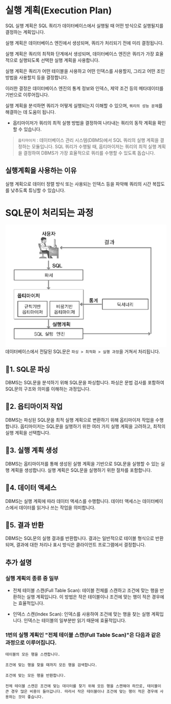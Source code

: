 # 실행 계획(Execution Plan)
SQL 실행 계획은 SQL 쿼리가 데이터베이스에서 실행될 때 어떤 방식으로 실행될지를 결정하는 계획입니다.

실행 계획은 데이터베이스 엔진에서 생성되며, 쿼리가 처리되기 전에 미리 결정됩니다.

실행 계획은 쿼리의 최적화 단계에서 생성되며, 데이터베이스 엔진은 쿼리가 가장 효율적으로 실행되도록 선택한 실행 계획을 사용합니다.

실행 계획은 쿼리가 어떤 테이블을 사용하고 어떤 인덱스를 사용할지, 그리고 어떤 조인 방법을 사용할지 등을 결정합니다. 

이러한 결정은 데이터베이스 엔진의 통계 정보와 인덱스, 제약 조건 등의 메타데이터를 기반으로 이루어집니다.

실행 계획을 분석하면 쿼리가 어떻게 실행되는지 이해할 수 있으며, `쿼리의 성능 문제`를 해결하는 데 도움이 됩니다.
- 옵티마이저가 쿼리의 최적 실행 방법을 결정하여 나타내는 쿼리의 동작 계획을 확인 할 수 있습니다.

> `옵티마이저` : 데이터베이스 관리 시스템(DBMS)에서 SQL 쿼리의 실행 계획을 결정하는 모듈입니다. SQL 쿼리가 수행될 때, 옵티마이저는 쿼리의 최적 실행 계획을 결정하여 DBMS가 가장 효율적으로 쿼리를 수행할 수 있도록 돕습니다.

## 실행계획을 사용하는 이유
실행 계획으로 데이터 정렬 방식 또는 사용되는 인덱스 등을 파악해 쿼리의 시간 복잡도를 낮추도록 튜닝할 수 있습니다.

# SQL문이 처리되는 과정
![](/study/assets/content_database_exectime.png)
데이터베이스에서 전달된 SQL문은 `파싱 > 최적화 > 실행 과정`을 거쳐서 처리됩니다.

## 📖1. SQL문 파싱
DBMS는 SQL문을 분석하기 위해 SQL문을 파싱합니다. 파싱은 문법 검사를 포함하여 SQL문의 구조와 의미를 이해하는 과정입니다.

## 📖2. 옵티마이저 작업
DBMS는 파싱된 SQL문을 최적 실행 계획으로 변환하기 위해 옵티마이저 작업을 수행합니다. 옵티마이저는 SQL문을 실행하기 위한 여러 가지 실행 계획을 고려하고, 최적의 실행 계획을 선택합니다.

## 📖3. 실행 계획 생성
DBMS는 옵티마이저를 통해 생성된 실행 계획을 기반으로 SQL문을 실행할 수 있는 실행 계획을 생성합니다. 실행 계획은 SQL문을 실행하기 위한 절차를 포함합니다.


## 📖4. 데이터 액세스
DBMS는 실행 계획에 따라 데이터 액세스를 수행합니다. 데이터 액세스는 데이터베이스에서 데이터를 읽거나 쓰는 작업을 의미합니다.

## 📖5. 결과 반환
DBMS는 SQL문의 실행 결과를 반환합니다. 결과는 일반적으로 테이블 형식으로 반환되며, 결과에 대한 처리나 표시 방식은 클라이언트 프로그램에서 결정합니다.

## 추가 설명
### 실행 계획의 종류 중 일부
- 전체 테이블 스캔(Full Table Scan): 테이블 전체를 스캔하고 조건에 맞는 행을 반환하는 실행 계획입니다. 이 방법은 작은 테이블이나 조건에 맞는 행이 적은 경우에는 효율적입니다.

- 인덱스 스캔(Index Scan): 인덱스를 사용하여 조건에 맞는 행을 찾는 실행 계획입니다. 인덱스는 테이블의 일부분만 읽기 때문에 효율적입니다.

### 1번의 실행 계획인 "전체 테이블 스캔(Full Table Scan)"은 다음과 같은 과정으로 이루어집니다.
```
테이블의 모든 행을 스캔합니다.

조건에 맞는 행을 찾을 때까지 모든 행을 검색합니다.

조건에 맞는 모든 행을 반환합니다.

전체 테이블 스캔은 조건에 맞는 데이터를 찾기 위해 모든 행을 스캔해야 하므로, 테이블이 큰 경우 많은 비용이 들어갑니다. 따라서 작은 테이블이나 조건에 맞는 행이 적은 경우에 사용하는 것이 좋습니다.
```